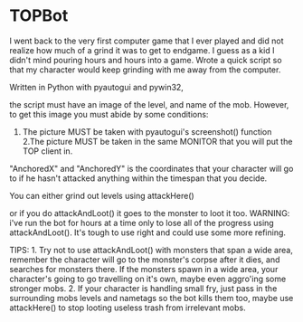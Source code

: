 # TOPBot


I went back to the very first computer game that I ever played and did not realize how much of a grind it was to get to endgame. I guess as a kid I didn't mind pouring hours and hours into a game. Wrote a quick script so that my character would keep grinding with me away from the computer.


Written in Python with pyautogui and pywin32,

the script must have an image of the level, and name of the mob. However, to get this image you must abide by some conditions:

  1. The picture MUST be taken with pyautogui's screenshot() function
  2.The picture MUST be taken in the same MONITOR that you will put the TOP client in.
  
"AnchoredX" and "AnchoredY" is the coordinates that your character will go to if he hasn't attacked anything within the timespan that you decide.

You can either grind out levels using attackHere()

or if you do attackAndLoot() it goes to the monster to loot it too.
  WARNING: i've run the bot for hours at a time only to lose all of the progress using attackAndLoot(). It's tough to use right and could use some more refining.
  
  TIPS:
      1. Try not to use attackAndLoot() with monsters that span a wide area, remember the character will go to the monster's corpse after it dies, and searches for monsters there. If the monsters spawn in a wide area, your character's going to go travelling on it's own, maybe even aggro'ing some stronger mobs.
      2. If your character is handling small fry, just pass in the surrounding mobs levels and nametags so the bot kills them too, maybe use attackHere() to stop looting useless trash from irrelevant mobs.
      
